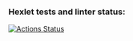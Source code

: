 ### Hexlet tests and linter status:
[![Actions Status](https://github.com/ligrena/java-project-71/actions/workflows/hexlet-check.yml/badge.svg)](https://github.com/ligrena/java-project-71/actions)